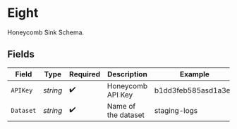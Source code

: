 # Eight

Honeycomb Sink Schema.


## Fields

| Field               | Type                | Required            | Description         | Example             |
| ------------------- | ------------------- | ------------------- | ------------------- | ------------------- |
| `APIKey`            | *string*            | :heavy_check_mark:  | Honeycomb API Key   | b1dd3feb585asd1a3e9 |
| `Dataset`           | *string*            | :heavy_check_mark:  | Name of the dataset | staging-logs        |
